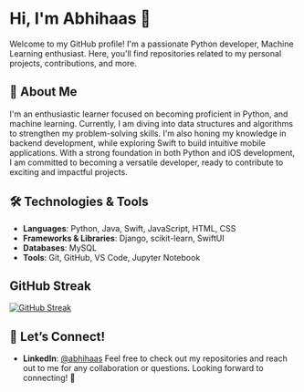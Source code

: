 # Hi, I'm Abhihaas 👋

Welcome to my GitHub profile! I'm a passionate Python developer, Machine Learning enthusiast. Here, you'll find repositories related to my personal projects, contributions, and more.

## 🚀 About Me

I'm an enthusiastic learner focused on becoming proficient in Python, and machine learning.
Currently, I am diving into data structures and algorithms to strengthen my problem-solving skills. 
I'm also honing my knowledge in backend development, while exploring Swift to build intuitive mobile applications. 
With a strong foundation in both Python and iOS development, I am committed to becoming a versatile developer, ready to contribute to exciting and impactful projects.

## 🛠️ Technologies & Tools

- **Languages**: Python, Java, Swift, JavaScript, HTML, CSS
- **Frameworks & Libraries**: Django, scikit-learn, SwiftUI
- **Databases**: MySQL
- **Tools**: Git, GitHub, VS Code, Jupyter Notebook

## GitHub Streak

[![GitHub Streak](https://streak-stats.demolab.com?user=abhihaas9391)](https://git.io/streak-stats)

## 💬 Let’s Connect!

- **LinkedIn**: [@abhihaas](https://www.linkedin.com/in/abhihaas-srimantula)
Feel free to check out my repositories and reach out to me for any collaboration or questions. Looking forward to connecting! 🚀
